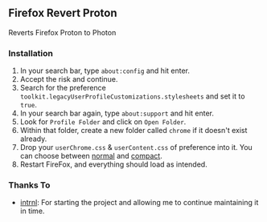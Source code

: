 Firefox Revert Proton
---

Reverts Firefox Proton to Photon

### Installation
  1. In your search bar, type `about:config` and hit enter.
  2. Accept the risk and continue.
  3. Search for the preference `toolkit.legacyUserProfileCustomizations.stylesheets` and set it to `true`.
  4. In your search bar again, type `about:support` and hit enter.
  5. Look for `Profile Folder` and click on `Open Folder`.
  6. Within that folder, create a new folder called `chrome` if it doesn't exist already.
  7. Drop your `userChrome.css` & `userContent.css` of preference into it. You can choose between 
  [normal](https://github.com/BGMP/firefox-revert-proton/tree/trunk/normal) and 
  [compact](https://github.com/BGMP/firefox-revert-proton/tree/trunk/compact).
  8. Restart FireFox, and everything should load as intended. 

### Thanks To
  * [intrnl](https://github.com/intrnl): For starting the project and allowing me to continue maintaining it in time.
